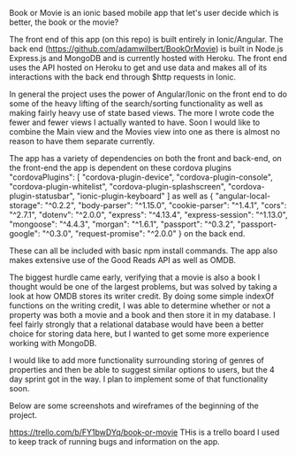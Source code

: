 Book or Movie is an ionic based mobile app that let's user decide which is better, the book or the movie?

The front end of this app (on this repo) is built entirely in Ionic/Angular.  The back end (https://github.com/adamwilbert/BookOrMovie) is built in Node.js Express.js and MongoDB and is currently hosted with Heroku.  The front end uses the API hosted on Heroku to get and use data and makes all of its interactions with the back end through $http requests in Ionic.  

In general the project uses the power of Angular/Ionic on the front end to do some of the heavy lifting of the search/sorting functionality as well as making fairly heavy use of state based views.  The more I wrote code the fewer and fewer views I actually wanted to have.  Soon I would like to combine the Main view and the Movies view into one as there is almost no reason to have them separate currently.  

The app has a variety of dependencies on both the front and back-end, on the front-end the app is dependent on these cordova plugins
"cordovaPlugins": [
  "cordova-plugin-device",
  "cordova-plugin-console",
  "cordova-plugin-whitelist",
  "cordova-plugin-splashscreen",
  "cordova-plugin-statusbar",
  "ionic-plugin-keyboard"
]
as well as
{
    "angular-local-storage": "^0.2.2",
    "body-parser": "^1.15.0",
    "cookie-parser": "^1.4.1",
    "cors": "^2.7.1",
    "dotenv": "^2.0.0",
    "express": "^4.13.4",
    "express-session": "^1.13.0",
    "mongoose": "^4.4.3",
    "morgan": "^1.6.1",
    "passport": "^0.3.2",
    "passport-google": "^0.3.0",
    "request-promise": "^2.0.0"
  }
  on the back end.

  These can all be included with basic npm install commands.  The app also makes extensive use of the Good Reads API as well as OMDB.  

  The biggest hurdle came early, verifying that a movie is also a book I thought would be one of the largest problems, but was solved by taking a look at how OMDB stores its writer credit.  By doing some simple indexOf functions on the writing credit, I was able to determine whether or not a property was both a movie and a book and then store it in my database.  I feel fairly strongly that a relational database would have been a better choice for storing data here, but I wanted to get some more experience working with MongoDB.  

  I would like to add more functionality surrounding storing of genres of properties and then be able to suggest similar options to users, but the 4 day sprint got in the way.  I plan to implement some of that functionality soon.

  Below are some screenshots and wireframes of the beginning of the project.  


https://trello.com/b/FY1bwDYq/book-or-movie  THis is a trello board I used to keep track of running bugs and information on the app.
